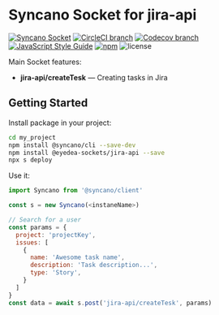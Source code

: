# Syncano Socket for jira-api

[![Syncano Socket](https://img.shields.io/badge/syncano-socket-blue.svg)](https://syncano.io)
[![CircleCI branch](https://img.shields.io/circleci/project/github/eyedea-io/syncano-socket-jira-api/master.svg)](https://circleci.com/gh/eyedea-io/syncano-socket-jira-api/tree/master)
[![Codecov branch](https://img.shields.io/codecov/c/github/eyedea-io/syncano-socket-jira-api/master.svg)](https://codecov.io/github/eyedea-io/syncano-socket-jira-api/)
[![JavaScript Style Guide](https://img.shields.io/badge/code_style-standard-brightgreen.svg)](https://standardjs.com)
[![npm](https://img.shields.io/npm/dw/@eyedea-sockets/jira-api.svg)](https://www.npmjs.com/package/@eyedea-sockets/jira-api)
![license](https://img.shields.io/github/license/eyedea-io/syncano-socket-jira-api.svg)

Main Socket features:

* **jira-api/createTesk** — Creating tasks in Jira

## Getting Started

Install package in your project:

```sh
cd my_project
npm install @syncano/cli --save-dev
npm install @eyedea-sockets/jira-api --save
npx s deploy
```

Use it:

```js
import Syncano from '@syncano/client'

const s = new Syncano(<instaneName>)

// Search for a user
const params = {
  project: 'projectKey',
  issues: [
    {
      name: 'Awesome task name',
      description: 'Task description...',
      type: 'Story',
    }
  ]
}
const data = await s.post('jira-api/createTesk', params)

```
